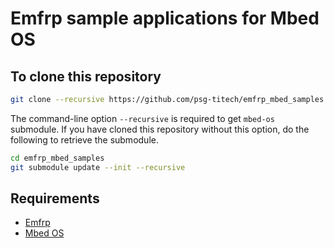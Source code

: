 # Emfrp sample applications for Mbed OS

## To clone this repository

```Bash
git clone --recursive https://github.com/psg-titech/emfrp_mbed_samples.git
```

The command-line option `--recursive` is required to get `mbed-os` submodule.
If you have cloned this repository without this option, do the following to retrieve the submodule.

```Bash
cd emfrp_mbed_samples
git submodule update --init --recursive
```

## Requirements

* [Emfrp](https://github.com/psg-titech/emfrp)
* [Mbed OS](https://os.mbed.com)
